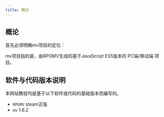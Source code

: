```yaml
---
title: 概论
---
```


## 概论
首先必须明确mv项目的定位：

mv项目指的是，由RPGMV生成的基于JavaScript ES5版本的 PC端/移动端 项目。

## 软件与代码版本说明
本网站教程均是基于以下软件或代码的基础版本而编写的。

- ```RPGMV``` steam正版
- ```mv``` 1.6.2
